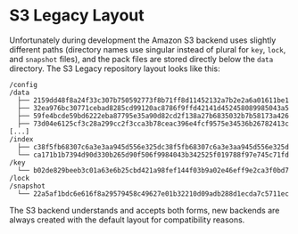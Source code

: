 # S3 Legacy Layout

Unfortunately during development the Amazon S3 backend uses slightly different
paths (directory names use singular instead of plural for `key`, `lock`, and
`snapshot` files), and the pack files are stored directly below the `data`
directory. The S3 Legacy repository layout looks like this:

```console
/config
/data
  ├── 2159dd48f8a24f33c307b750592773f8b71ff8d11452132a7b2e2a6a01611be1
  ├── 32ea976bc30771cebad8285cd99120ac8786f9ffd42141d452458089985043a5
  ├── 59fe4bcde59bd6222eba87795e35a90d82cd2f138a27b6835032b7b58173a426
  ├── 73d04e6125cf3c28a299cc2f3cca3b78ceac396e4fcf9575e34536b26782413c
[...]
/index
  ├── c38f5fb68307c6a3e3aa945d556e325dc38f5fb68307c6a3e3aa945d556e325d
  └── ca171b1b7394d90d330b265d90f506f9984043b342525f019788f97e745c71fd
/key
  └── b02de829beeb3c01a63e6b25cbd421a98fef144f03b9a02e46eff9e2ca3f0bd7
/lock
/snapshot
  └── 22a5af1bdc6e616f8a29579458c49627e01b32210d09adb288d1ecda7c5711ec
```

The S3 backend understands and accepts both forms, new backends are always
created with the default layout for compatibility reasons.
